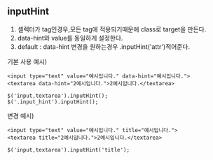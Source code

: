 ## inputHint


 1. 셀렉터가 tag인경우,모든 tag에 적용되기때문에 class로 target을 만든다.
 2. data-hint와 value를 동일하게 설정한다.
 3. default : data-hint 변경을 원하는경우 .inputHint('attr')적어준다.

기본 사용 예시)

    <input type="text" value="예시입니다." data-hint="예시입니다.">
    <textarea data-hint="2예시입니다.">2예시입니다.</textarea>
    
    $('input,textarea').inputHint();
    $('.input_hint').inputHint();


변경 예시)

    <input type="text" value="예시입니다." title="예시입니다.">
    <textarea title="2예시입니다.">2예시입니다.</textarea>
    
    $('input,textarea').inputHint('title');
 